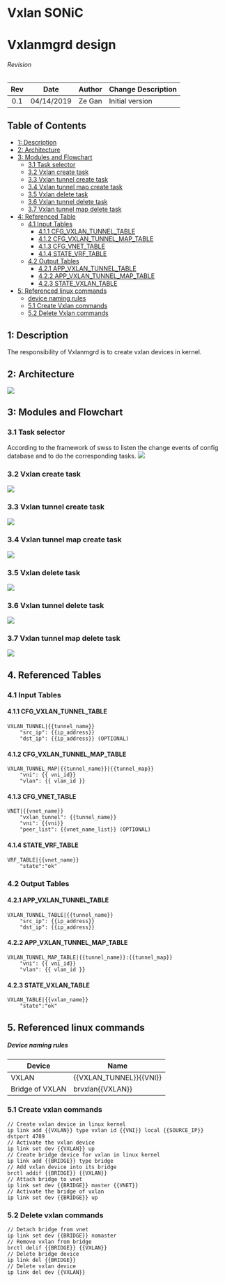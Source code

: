 # Vxlan SONiC
# Vxlanmgrd design

###### Revision
| Rev |     Date    |       Author       | Change Description                |
|:---:|:-----------:|:------------------:|-----------------------------------|
| 0.1 | 04/14/2019  |     Ze Gan         | Initial version                   |

## Table of Contents
* [1: Description](#1-Description)
* [2: Architecture](#2-Architecture)
* [3: Modules and Flowchart](#3-Modules-and-Flowchart)
    * [3.1 Task selector](#31-Task-selector)
    * [3.2 Vxlan create task](#32-Vxlan-create-Task)
    * [3.3 Vxlan tunnel create task](#33-Vxlan-tunnel-create-Task)
    * [3.4 Vxlan tunnel map create task](#34-Vxlan-tunnel-map-create-Task)
    * [3.5 Vxlan delete task](#35-Vxlan-delete-Task)
    * [3.6 Vxlan tunnel delete task](#36-Vxlan-tunnel-delete-Task)
    * [3.7 Vxlan tunnel map delete task](#37-Vxlan-tunnel-map-delete-Task)
* [4: Referenced Table](#4-Referenced-Table)
    * [4.1 Input Tables](#41-Input-Tables)
        * [4.1.1 CFG_VXLAN_TUNNEL_TABLE](#411-CFG_VXLAN_TUNNEL_TABLE)
        * [4.1.2 CFG_VXLAN_TUNNEL_MAP_TABLE](#412-CFG_VXLAN_TUNNEL_MAP_TABLE)
        * [4.1.3 CFG_VNET_TABLE](#413-CFG_VNET_TABLE)
        * [4.1.4 STATE_VRF_TABLE](#414-STATE_VRF_TABLE)
    * [4.2 Output Tables](#42-Output-Tables)
        * [4.2.1 APP_VXLAN_TUNNEL_TABLE](#421-APP_VXLAN_TUNNEL_TABLE)
        * [4.2.2 APP_VXLAN_TUNNEL_MAP_TABLE](#422-APP_VXLAN_TUNNEL_MAP_TABLE)
        * [4.2.3 STATE_VXLAN_TABLE](#423-STATE_VXLAN_TABLE)
* [5: Referenced linux commands](#5-Referenced-linux-commands)
    * [device naming rules](#device-naming-rules)
    * [5.1 Create Vxlan commands](#51-create-vxlan-commands)
    * [5.2 Delete Vxlan commands](#52-delete-vxlan-commands)


## 1: Description
The responsibility of Vxlanmgrd is to create vxlan devices in kernel.

## 2: Architecture
![](images/vxlanmgr_architecture.png)

## 3: Modules and Flowchart
### 3.1 Task selector
According to the framework of swss to listen the change events of config database and to do the corresponding tasks.
![](images/task_selector.png)
### 3.2 Vxlan create task
![](images/vxlan_create_task.png)
### 3.3 Vxlan tunnel create task
![](images/vxlan_tunnel_create_task.png)
### 3.4 Vxlan tunnel map create task
![](images/vxlan_tunnel_map_create_task.png)
### 3.5 Vxlan delete task
![](images/vxlan_delete_task.png)
### 3.6 Vxlan tunnel delete task
![](images/vxlan_tunnel_delete_task.png)
### 3.7 Vxlan tunnel map delete task
![](images/vxlan_tunnel_map_delete_task.png)


## 4. Referenced Tables
### 4.1 Input Tables
#### 4.1.1 CFG_VXLAN_TUNNEL_TABLE
```
VXLAN_TUNNEL|{{tunnel_name}} 
    "src_ip": {{ip_address}} 
    "dst_ip": {{ip_address}} (OPTIONAL)
```
#### 4.1.2 CFG_VXLAN_TUNNEL_MAP_TABLE
```
VXLAN_TUNNEL_MAP|{{tunnel_name}}|{{tunnel_map}}
    "vni": {{ vni_id}}
    "vlan": {{ vlan_id }}
```
#### 4.1.3 CFG_VNET_TABLE
```
VNET|{{vnet_name}} 
    "vxlan_tunnel": {{tunnel_name}}
    "vni": {{vni}} 
    "peer_list": {{vnet_name_list}} (OPTIONAL)
```
#### 4.1.4 STATE_VRF_TABLE
```
VRF_TABLE|{{vnet_name}}
    "state":"ok"
```
### 4.2 Output Tables
#### 4.2.1 APP_VXLAN_TUNNEL_TABLE
```
VXLAN_TUNNEL_TABLE|{{tunnel_name}} 
    "src_ip": {{ip_address}} 
    "dst_ip": {{ip_address}}
```
#### 4.2.2 APP_VXLAN_TUNNEL_MAP_TABLE
```
VXLAN_TUNNEL_MAP_TABLE|{{tunnel_name}}:{{tunnel_map}}
    "vni": {{ vni_id}}
    "vlan": {{ vlan_id }}
```
#### 4.2.3 STATE_VXLAN_TABLE
```
VXLAN_TABLE|{{vxlan_name}}
    "state":"ok"
```

## 5. Referenced linux commands
##### Device naming rules
| Device                   | Name                           |
|--------------------------|--------------------------------|
| VXLAN                    | {{VXLAN_TUNNEL}}{{VNI}}        |
| Bridge of VXLAN          | brvxlan{{VXLAN}}               |
### 5.1 Create vxlan commands
```
// Create vxlan device in linux kernel
ip link add {{VXLAN}} type vxlan id {{VNI}} local {{SOURCE_IP}} dstport 4789
// Activate the vxlan device
ip link set dev {{VXLAN}} up
// Create bridge device for vxlan in linux kernel
ip link add {{BRIDGE}} type bridge
// Add vxlan device into its bridge
brctl addif {{BRIDGE}} {{VXLAN}}
// Attach bridge to vnet
ip link set dev {{BRIDGE}} master {{VNET}}
// Activate the bridge of vxlan
ip link set dev {{BRIDGE}} up
```
### 5.2 Delete vxlan commands
```
// Detach bridge from vnet
ip link set dev {{BRIDGE}} nomaster
// Remove vxlan from bridge
brctl delif {{BRIDGE}} {{VXLAN}}
// Delete bridge device
ip link del {{BRIDGE}}
// Delete vxlan device
ip link del dev {{VXLAN}}
```